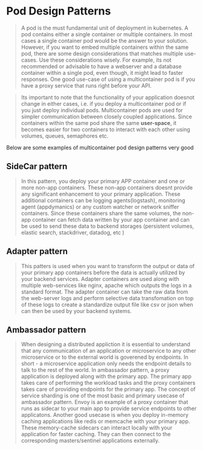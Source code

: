 # Pod Design Patterns 

> A pod is the must fundamental unit of deployment in kubernetes. A pod contains either a single container or multiple containers. In most cases a single container pod would be the answer to your solution. However, if you want to embed multiple containers within the same pod, there are some design considerations that matches multiple use-cases. Use these considerations wisely. For example, its not recommended or advisable to have a webserver and a database container within a single pod, even though, it might lead to faster responses. One good use-case of using a multicontainer pod is if you have a proxy service that runs right before your API. 

> Its important to note that the functionality of your application doesnot change in either cases, i.e. if you deploy a multicontainer pod or if you just deploy individual pods. Multicontainer pods are used for simpler communication between closely coupled applications. Since containers within the same pod share the same **user-space**, it becomes easier for two containers to interact with each other using volumes, queues, semaphores etc. 

Below are some examples of multicontainer pod design patterns 
very good
##  SideCar pattern

> In this pattern, you deploy your primary APP container and one or more non-app containers. These non-app containers doesnt provide any significant enhancement to your primary application. These additional containers can be logging agents(logstash), monitoring agent (appdymanics) or any custom watcher or network sniffer containers. Since these containers share the same volumes, the non-app container can fetch data written by your app container and can be used to send these data to backend storages (persistent volumes, elastic search, stackdriver, datadog, etc ) 

##  Adapter pattern 

> This patters is used when you want to transform the output or data of your primary app containers before the data is actually utilized by your backend services. Adapter containers are used along with multiple web-services like nginx, apache which outputs the logs in a standard format. The adapter container can take the raw data from the web-server logs and perform selective data transfomation on top of these logs to create a standardize output file like csv or json when can then be used by your backend systems. 

##  Ambassador pattern

> When designing a distributed appliction it is essential to understand that any communication of an application or microservice to any other microservice or to the external world is goverened by endpoints. In short - a microservice application only needs the endpoint details to talk to the rest of the world. In ambassador pattern, a proxy application is deployed along with the primary app. The primary app takes care of performing the workload tasks and the proxy containers takes care of providing endpoints for the primary app. The concept of service sharding is one of the most basic and primary usecase of ambassador pattern. Envoy is an example of a proxy container that runs as sidecar to your main app to provide service endpoints to other applicatons. Another good usecase is when you deploy in-memory caching applications like redis or memcache with your primary app. These memory-cache sidecars can interact locally with your application for faster caching. They can then connect to the corresponding masters/sentinel applications externally.
